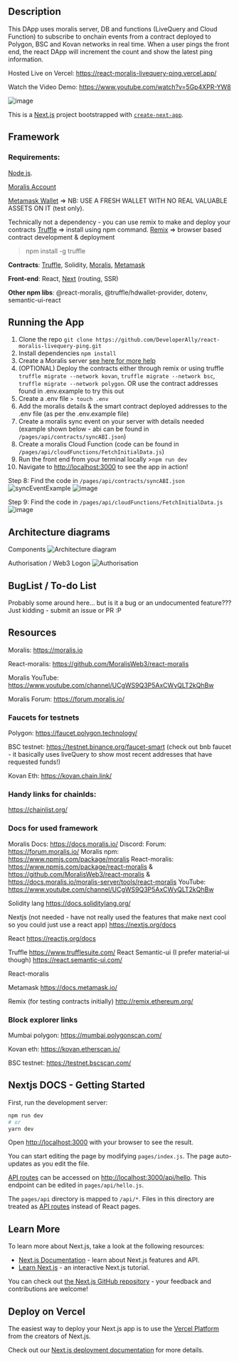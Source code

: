 ## Description

This DApp uses moralis server, DB and functions (LiveQuery and Cloud Function) to subscribe to onchain events from a contract deployed to Polygon, BSC and Kovan networks in real time. When a user pings the front end, the react DApp will increment the count and show the latest ping information.

Hosted Live on Vercel: https://react-moralis-livequery-ping.vercel.app/

Watch the Video Demo: https://www.youtube.com/watch?v=5Gp4XPR-YW8

![image](https://user-images.githubusercontent.com/12529822/135797271-a074c2dd-164a-4acf-9105-6b997aa0c3ba.png)


This is a [Next.js](https://nextjs.org/) project bootstrapped with [`create-next-app`](https://github.com/vercel/next.js/tree/canary/packages/create-next-app).


## Framework

### Requirements:

[Node js](https://nodejs.org/en/). 

[Moralis Account](https://moralis.io/)

[Metamask Wallet](https://metamask.io/) => NB: USE A FRESH WALLET WITH NO REAL VALUABLE ASSETS ON IT (test only). 

Technically not a dependency - you can use remix to make and deploy your contracts
[Truffle](https://www.trufflesuite.com/truffle) => install using npm command. 
[Remix](http://remix.ethereum.org/) => browser based contract development & deployment

> npm install -g truffle


**Contracts**: [Truffle](https://www.trufflesuite.com/truffle), Solidity, [Moralis](https://moralis.io/), [Metamask](https://docs.metamask.io/guide/)

**Front-end**: React, [Next](https://nextjs.org/) (routing, SSR)

**Other npm libs**: @react-moralis, @truffle/hdwallet-provider, dotenv, semantic-ui-react 



## **Running the App**

1. Clone the repo `git clone https://github.com/DeveloperAlly/react-moralis-livequery-ping.git`
2. Install dependencies `npm install`
3. Create a Moralis server [see here for more help](https://docs.moralis.io/moralis-server/getting-started/quick-start)
4. (OPTIONAL) Deploy the contracts either through remix or using truffle `truffle migrate --network kovan`, `truffle migrate --network bsc`, `truffle migrate --network polygon`. OR use the contract addresses found in .env.example to try this out
6. Create a .env file `> touch .env`
7. Add the moralis details & the smart contract deployed addresses to the .env file (as per the .env.example file)
8. Create a moralis sync event on your server with details needed (example shown below - abi can be found in `/pages/api/contracts/syncABI.json`)
9. Create a moralis Cloud Function (code can be found in `/pages/api/cloudFunctions/FetchInitialData.js`)
10. Run the front end from your terminal locally >`npm run dev`
11. Navigate to [http://localhost:3000](http://localhost:3000/) to see the app in action!

Step 8: Find the code in `/pages/api/contracts/syncABI.json`
![syncEventExample](https://user-images.githubusercontent.com/12529822/136136502-73bd055e-2159-403d-88eb-bf151d71cbde.png)
![image](https://user-images.githubusercontent.com/12529822/136136615-9b02301e-5ff4-4a02-a014-cfb8ae07a5d1.png)

Step 9: Find the code in `/pages/api/cloudFunctions/FetchInitialData.js`
![image](https://user-images.githubusercontent.com/12529822/136136661-6b9ac54e-4b31-44fc-8479-5d10672abffe.png)


## Architecture diagrams


Components
![Architecture diagram](https://user-images.githubusercontent.com/12529822/136002786-6bdf39d4-07f6-48e4-aff8-2d73517fea5b.png)


Authorisation / Web3 Logon
![Authorisation](https://user-images.githubusercontent.com/12529822/136002321-f383a620-ce70-4d23-afa6-39c3a5bbd8a8.png)



## BugList / To-do List 

Probably some around here... but is it a bug or an undocumented feature??? Just kidding - submit an issue or PR :P


## Resources

Moralis: https://moralis.io

React-moralis: https://github.com/MoralisWeb3/react-moralis

Moralis YouTube: https://www.youtube.com/channel/UCgWS9Q3P5AxCWyQLT2kQhBw

Moralis Forum: https://forum.moralis.io/



### Faucets for testnets 

Polygon: https://faucet.polygon.technology/

BSC testnet: https://testnet.binance.org/faucet-smart (check out bnb faucet - it basically uses liveQuery to show most recent addresses that have requested funds!)

Kovan Eth: https://kovan.chain.link/ 

### Handy links for chainIds:

https://chainlist.org/ 

### Docs for used framework
Moralis
Docs: https://docs.moralis.io/ 
Discord: 
Forum: https://forum.moralis.io/ 
Moralis npm: https://www.npmjs.com/package/moralis 
React-moralis: https://www.npmjs.com/package/react-moralis & https://github.com/MoralisWeb3/react-moralis & https://docs.moralis.io/moralis-server/tools/react-moralis 
YouTube: https://www.youtube.com/channel/UCgWS9Q3P5AxCWyQLT2kQhBw 

Solidity lang
https://docs.soliditylang.org/ 

Nextjs (not needed - have not really used the features that make next cool so you could just use a react app)
https://nextjs.org/docs

React
https://reactjs.org/docs 

Truffle
https://www.trufflesuite.com/ 
React Semantic-ui (I prefer material-ui though)
https://react.semantic-ui.com/ 

React-moralis

Metamask
https://docs.metamask.io/ 

Remix (for testing contracts initially)
http://remix.ethereum.org/


### Block explorer links

Mumbai polygon: https://mumbai.polygonscan.com/ 

Kovan eth: https://kovan.etherscan.io/ 

BSC testnet: https://testnet.bscscan.com/ 



## Nextjs DOCS - Getting Started

First, run the development server:

```bash
npm run dev
# or
yarn dev
```

Open [http://localhost:3000](http://localhost:3000) with your browser to see the result.

You can start editing the page by modifying `pages/index.js`. The page auto-updates as you edit the file.

[API routes](https://nextjs.org/docs/api-routes/introduction) can be accessed on [http://localhost:3000/api/hello](http://localhost:3000/api/hello). This endpoint can be edited in `pages/api/hello.js`.

The `pages/api` directory is mapped to `/api/*`. Files in this directory are treated as [API routes](https://nextjs.org/docs/api-routes/introduction) instead of React pages.

## Learn More

To learn more about Next.js, take a look at the following resources:

- [Next.js Documentation](https://nextjs.org/docs) - learn about Next.js features and API.
- [Learn Next.js](https://nextjs.org/learn) - an interactive Next.js tutorial.

You can check out [the Next.js GitHub repository](https://github.com/vercel/next.js/) - your feedback and contributions are welcome!

## Deploy on Vercel

The easiest way to deploy your Next.js app is to use the [Vercel Platform](https://vercel.com/new?utm_medium=default-template&filter=next.js&utm_source=create-next-app&utm_campaign=create-next-app-readme) from the creators of Next.js.

Check out our [Next.js deployment documentation](https://nextjs.org/docs/deployment) for more details.
